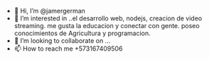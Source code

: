 - 👋 Hi, I’m @jamergerman
- 👀 I’m interested in ..el desarrollo web, nodejs, creacion de video streaming.
me gusta la educacion y conectar con gente. poseo conocimientos de Agricultura y programacion.
- 💞️ I’m looking to collaborate on ...
- 📫 How to reach me +573167409506

<!---
jamergerman/jamergerman is a ✨ special ✨ repository because its `README.md` (this file) appears on your GitHub profile.
You can click the Preview link to take a look at your changes.
--->
